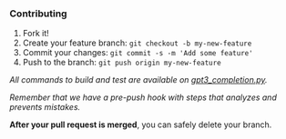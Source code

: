 ### Contributing

1. Fork it!
2. Create your feature branch: `git checkout -b my-new-feature`
3. Commit your changes: `git commit -s -m 'Add some feature'`
4. Push to the branch: `git push origin my-new-feature`

*All commands to build and test are available on [gpt3_completion.py](gpt3_completion.py).*

*Remember that we have a pre-push hook with steps that analyzes and prevents mistakes.*

**After your pull request is merged**, you can safely delete your branch.